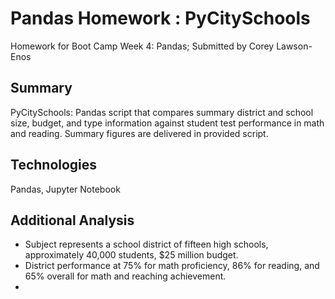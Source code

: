 # Pandas Homework : PyCitySchools

Homework for Boot Camp Week 4: Pandas; Submitted by Corey Lawson-Enos

## Summary
PyCitySchools: Pandas script that compares summary district and school size, budget, and type information against student test performance in math and reading. Summary figures are delivered in provided script.

## Technologies
Pandas, Jupyter Notebook

## Additional Analysis
* Subject represents a school district of fifteen high schools, approximately 40,000 students, $25 million budget.
* District performance at 75% for math proficiency, 86% for reading, and 65% overall for math and reaching achievement.
* 
